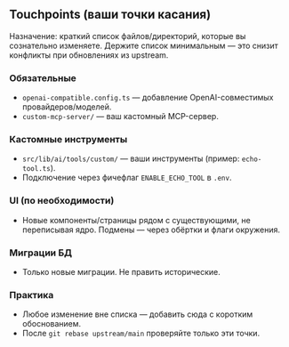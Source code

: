 ## Touchpoints (ваши точки касания)

Назначение: краткий список файлов/директорий, которые вы сознательно изменяете. Держите список минимальным — это снизит конфликты при обновлениях из upstream.

### Обязательные

- `openai-compatible.config.ts` — добавление OpenAI-совместимых провайдеров/моделей.
- `custom-mcp-server/` — ваш кастомный MCP-сервер.

### Кастомные инструменты

- `src/lib/ai/tools/custom/` — ваши инструменты (пример: `echo-tool.ts`).
- Подключение через фичефлаг `ENABLE_ECHO_TOOL` в `.env`.

### UI (по необходимости)

- Новые компоненты/страницы рядом с существующими, не переписывая ядро. Подмены — через обёртки и флаги окружения.

### Миграции БД

- Только новые миграции. Не править исторические.

### Практика

- Любое изменение вне списка — добавить сюда с коротким обоснованием.
- После `git rebase upstream/main` проверяйте только эти точки.
